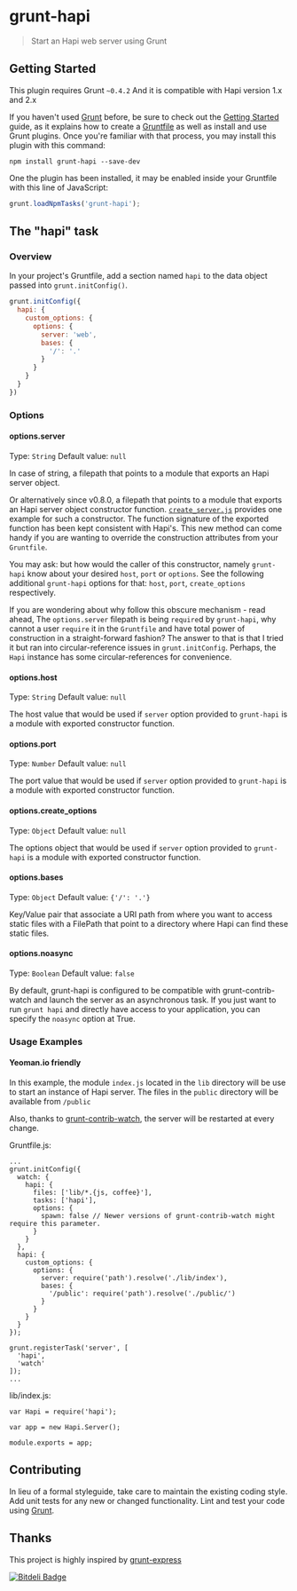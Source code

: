 # grunt-hapi

> Start an Hapi web server using Grunt

## Getting Started
This plugin requires Grunt `~0.4.2`
And it is compatible with Hapi version 1.x and 2.x

If you haven't used [Grunt](http://gruntjs.com/) before, be sure to check out the [Getting Started](http://gruntjs.com/getting-started) guide, as it explains how to create a [Gruntfile](http://gruntjs.com/sample-gruntfile) as well as install and use Grunt plugins. Once you're familiar with that process, you may install this plugin with this command:

```shell
npm install grunt-hapi --save-dev
```

One the plugin has been installed, it may be enabled inside your Gruntfile with this line of JavaScript:

```js
grunt.loadNpmTasks('grunt-hapi');
```

## The "hapi" task

### Overview
In your project's Gruntfile, add a section named `hapi` to the data object passed into `grunt.initConfig()`.

```js
grunt.initConfig({
  hapi: {
    custom_options: {
      options: {
        server: 'web',
        bases: {
          '/': '.'
        }
      }
    }
  }
})
```

### Options

#### options.server
Type: `String`
Default value: `null`

In case of string, a filepath that points to a module that exports an Hapi server object.

Or alternatively since v0.8.0, a filepath that points to a module that exports an Hapi server object constructor
function.
[`create_server.js`](test/fixtures/create_server.js) provides one example for such a constructor. The function signature of the exported function
has been kept consistent with Hapi's. This new method can come handy if you are wanting to override the construction attributes from 
your `Gruntfile`.

You may ask: but how would the caller of this constructor, namely `grunt-hapi` know about your desired `host`, `port` or `options`. See
the following additional `grunt-hapi` options for that: `host`, `port`, `create_options` respectively.

If you are wondering about why follow this obscure mechanism - read ahead, The `options.server` filepath is being `require`d by `grunt-hapi`, why cannot a user `require` it in the `Gruntfile` and 
have total power of construction in a straight-forward fashion? The answer to that is that I tried it but ran into
circular-reference issues in `grunt.initConfig`. Perhaps, the `Hapi` instance has some circular-references for convenience.

#### options.host
Type: `String`
Default value: `null`

The host value that would be used if `server` option provided to `grunt-hapi` is a module with exported constructor function.

#### options.port
Type: `Number`
Default value: `null`

The port value that would be used if `server` option provided to `grunt-hapi` is a module with exported constructor function.

#### options.create_options
Type: `Object`
Default value: `null`

The options object that would be used if `server` option provided to `grunt-hapi` is a module with exported constructor function.

#### options.bases
Type: `Object`
Default value: `{'/': '.'}`

Key/Value pair that associate a URI path from where you want to access static files with a FilePath that point to a directory where Hapi can find these static files.

#### options.noasync
Type: `Boolean`
Default value: `false`

By default, grunt-hapi is configured to be compatible with grunt-contrib-watch and launch the server as an asynchronous task.
If you just want to run `grunt hapi` and directly have access to your application, you can specify the `noasync` option at True. 

### Usage Examples

#### Yeoman.io friendly
In this example, the module `index.js` located in the `lib` directory will be use to start an instance of Hapi server. The files in the `public` directory will be available from `/public`

Also, thanks to [grunt-contrib-watch](https://github.com/gruntjs/grunt-contrib-watch), the server will be restarted at every change.

Gruntfile.js:
```
...
grunt.initConfig({
  watch: {
    hapi: {
      files: ['lib/*.{js, coffee}'],
      tasks: ['hapi'],
      options: {
        spawn: false // Newer versions of grunt-contrib-watch might require this parameter.
      }
    }
  },
  hapi: {
    custom_options: {
      options: {
        server: require('path').resolve('./lib/index'),
        bases: {
          '/public': require('path').resolve('./public/')
        }
      }
    }
  }
});

grunt.registerTask('server', [
  'hapi',
  'watch'
]);
...
```

lib/index.js:
```
var Hapi = require('hapi');

var app = new Hapi.Server();

module.exports = app;
```

## Contributing
In lieu of a formal styleguide, take care to maintain the existing coding style. Add unit tests for any new or changed functionality. Lint and test your code using [Grunt](http://gruntjs.com/).

## Thanks
This project is highly inspired by [grunt-express](https://github.com/blai/grunt-express)


[![Bitdeli Badge](https://d2weczhvl823v0.cloudfront.net/athieriot/grunt-hapi/trend.png)](https://bitdeli.com/free "Bitdeli Badge")

